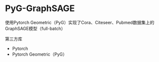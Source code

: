 # PyG-GraphSAGE
使用Pytorch Geometric（PyG）实现了Cora、Citeseer、Pubmed数据集上的GraphSAGE模型（full-batch）

第三方库

+ Pytorch
+ Pytorch Geometric（PyG）